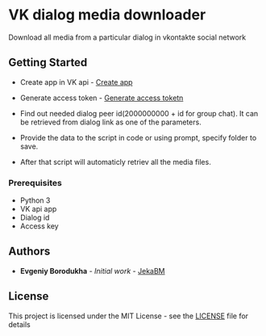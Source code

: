 # VK dialog media downloader

Download all media from a particular dialog in vkontakte social network

## Getting Started

* Create app in VK api - [Create app](https://vk.com/editapp?act=create)
* Generate access token - [Generate access toketn](https://oauth.vk.com/authorize?client_id=5490057&display=page&redirect_uri=https://oauth.vk.com/blank.html&scope=friends&response_type=token&v=5.52)
* Find out needed dialog peer id(2000000000 + id for group chat). It can be retrieved from dialog link as one of the parameters.

* Provide the data to the script in code or using prompt, specify folder to save.
* After that script will automaticly retriev all the media files.

### Prerequisites

* Python 3
* VK api app
* Dialog id
* Access key


## Authors

* **Evgeniy Borodukha** - *Initial work* - [JekaBM](https://github.com/JKBM)


## License

This project is licensed under the MIT License - see the [LICENSE](LICENSE) file for details



